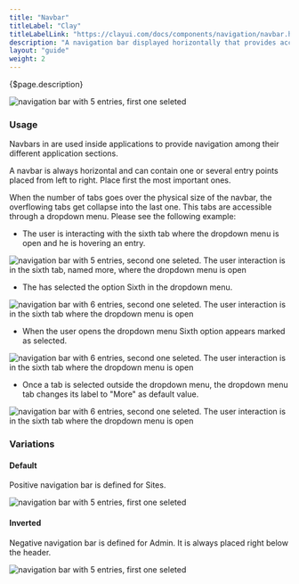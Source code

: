 ```yaml
---
title: "Navbar"
titleLabel: "Clay"
titleLabelLink: "https://clayui.com/docs/components/navigation/navbar.html"
description: "A navigation bar displayed horizontally that provides access points to different parts of a system."
layout: "guide"
weight: 2
---
```


<div class="page-description">{$page.description}</div>

![navigation bar with 5 entries, first one seleted](../../../images/Navbar.jpg)

### Usage

Navbars in are used inside applications to provide navigation among their different application sections.

A navbar is always horizontal and can contain one or several entry points placed from left to right. Place first the most important ones.

When the number of tabs goes over the physical size of the navbar, the overflowing tabs get collapse into the last one. This tabs are accessible through a dropdown menu. Please see the following example:

* The user is interacting with the sixth tab where the dropdown menu is open and he is hovering an entry.

![navigation bar with 5 entries, second one seleted. The user interaction is in the sixth tab, named more, where the dropdown menu is open](../../../images/NavbarSecondSelectedDropMenuOpen.jpg)

* The has selected the option Sixth in the dropdown menu.

![navigation bar with 6 entries, second one seleted. The user interaction is in the sixth tab where the dropdown menu is open](../../../images/NavbarLastSelected.jpg)

* When the user opens the dropdown menu Sixth option appears marked as selected.

![navigation bar with 6 entries, second one seleted. The user interaction is in the sixth tab where the dropdown menu is open](../../../images/NavbarLastSelectedDropMenuOpen.jpg)

* Once a tab is selected outside the dropdown menu, the dropdown menu tab changes its label to "More" as default value.

![navigation bar with 6 entries, second one seleted. The user interaction is in the sixth tab where the dropdown menu is open](../../../images/NavbarDropdown.jpg)

### Variations

#### Default

Positive navigation bar is defined for Sites.

![navigation bar with 5 entries, first one seleted](../../../images/NavbarPositive.jpg)

#### Inverted

Negative navigation bar is defined for Admin. It is always placed right below the header.

![navigation bar with 5 entries, first one seleted](../../../images/Navbar.jpg)